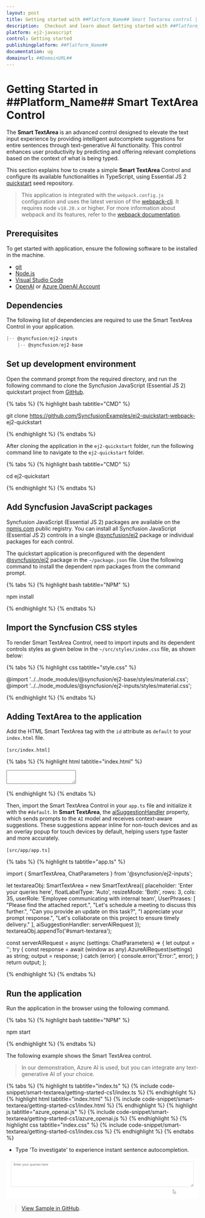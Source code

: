 ```yaml
---
layout: post
title: Getting started with ##Platform_Name## Smart Textarea control | Syncfusion
description:  Checkout and learn about Getting started with ##Platform_Name## Smart Textarea control of Syncfusion Essential JS 2 and more details.
platform: ej2-javascript
control: Getting started 
publishingplatform: ##Platform_Name##
documentation: ug
domainurl: ##DomainURL##
---
```


# Getting Started in ##Platform_Name## Smart TextArea Control

The **Smart TextArea** is an advanced control designed to elevate the text input experience by providing intelligent autocomplete suggestions for entire sentences through text-generative AI functionality. This control enhances user productivity by predicting and offering relevant completions based on the context of what is being typed.

This section explains how to create a simple **Smart TextArea** Control and configure its available functionalities in TypeScript, using Essential JS 2 [quickstart](https://github.com/SyncfusionExamples/ej2-quickstart-webpack-) seed repository.

> This application is integrated with the `webpack.config.js` configuration and uses the latest version of the [webpack-cli](https://webpack.js.org/api/cli/#commands). It requires node `v18.20.x` or higher. For more information about webpack and its features, refer to the [webpack documentation](https://webpack.js.org/guides/getting-started/).

## Prerequisites

To get started with application, ensure the following software to be installed in the machine.

* [git](https://git-scm.com/downloads)
* [Node.js](https://nodejs.org/en/)
* [Visual Studio Code](https://code.visualstudio.com/)
* [OpenAI](https://github.com/syncfusion/smart-ai-samples/blob/master/typescript/README.md#openai) or [Azure OpenAI Account](https://learn.microsoft.com/en-us/azure/ai-services/openai/how-to/create-resource) 

## Dependencies

The following list of dependencies are required to use the Smart TextArea Control in your application.

```js
|-- @syncfusion/ej2-inputs
    |-- @syncfusion/ej2-base
```

## Set up development environment

Open the command prompt from the required directory, and run the following command to clone the Syncfusion JavaScript (Essential JS 2) quickstart project from [GitHub](https://github.com/SyncfusionExamples/ej2-quickstart-webpack-).

{% tabs %}
{% highlight bash tabtitle="CMD" %}

git clone https://github.com/SyncfusionExamples/ej2-quickstart-webpack- ej2-quickstart

{% endhighlight %}
{% endtabs %}

After cloning the application in the `ej2-quickstart` folder, run the following command line to navigate to the `ej2-quickstart` folder.

{% tabs %}
{% highlight bash tabtitle="CMD" %}

cd ej2-quickstart

{% endhighlight %}
{% endtabs %}

## Add Syncfusion JavaScript packages

Syncfusion JavaScript (Essential JS 2) packages are available on the [npmjs.com](https://www.npmjs.com/~syncfusionorg) public registry. You can install all Syncfusion JavaScript (Essential JS 2) controls in a single [@syncfusion/ej2](https://www.npmjs.com/package/@syncfusion/ej2) package or individual packages for each control.

The quickstart application is preconfigured with the dependent [@syncfusion/ej2](https://www.npmjs.com/package/@syncfusion/ej2) package in the `~/package.json` file. Use the following command to install the dependent npm packages from the command prompt.

{% tabs %}
{% highlight bash tabtitle="NPM" %}

npm install

{% endhighlight %}
{% endtabs %}

## Import the Syncfusion CSS styles

To render Smart TextArea Control, need to import inputs and its dependent controls styles as given below in the `~/src/styles/index.css` file, as shown below: 

{% tabs %}
{% highlight css tabtitle="style.css" %}

@import '../../node_modules/@syncfusion/ej2-base/styles/material.css';
@import '../../node_modules/@syncfusion/ej2-inputs/styles/material.css';

{% endhighlight %}
{% endtabs %}

## Adding TextArea to the application

Add the HTML Smart TextArea tag with the `id` attribute as `default` to your `index.html` file.

`[src/index.html]`

{% tabs %}
{% highlight html tabtitle="index.html" %}

<!DOCTYPE html>
<html lang="en">

<head>
    <title>Essential JS 2 Smart TextArea</title>
    <meta charset="utf-8" />
    <meta name="viewport" content="width=device-width, initial-scale=1.0" />
    <meta name="description" content="Essential JS 2 TextArea Controls" />
    <meta name="author" content="Syncfusion" />
    <link href="index.css" rel="stylesheet" />
    <link href="https://cdn.syncfusion.com/ej2/20.3.56/ej2-base/styles/material.css" rel="stylesheet" />
    <link href="https://cdn.syncfusion.com/ej2/20.3.56/ej2-inputs/styles/material.css" rel="stylesheet" />
    <script src="https://cdnjs.cloudflare.com/ajax/libs/systemjs/0.19.38/system.js"></script>
    <script src="systemjs.config.js"></script>
</head>

<body>
    <div>
        <!--Element to render the Smart TextArea control-->
        <textarea id="default"></textarea>
    </div>
</body>

</html>

{% endhighlight %}
{% endtabs %}

Then, import the Smart TextArea Control in your `app.ts` file and initialize it with the `#default`. In **Smart TextArea**, the [aiSuggestionHandler](https://ej2.syncfusion.com/documentation/api/smart-textarea#aisuggestionhandler) property, which sends prompts to the `AI` model and receives context-aware suggestions. These suggestions appear inline for non-touch devices and as an overlay popup for touch devices by default, helping users type faster and more accurately.

`[src/app/app.ts]`

{% tabs %}
{% highlight ts tabtitle="app.ts" %}

import { SmartTextArea, ChatParameters } from '@syncfusion/ej2-inputs';

let textareaObj: SmartTextArea = new SmartTextArea({
    placeholder: 'Enter your queries here',
    floatLabelType: 'Auto',
    resizeMode: 'Both',
    rows: 3,
    cols: 35,
    userRole: 'Employee communicating with internal team',
    UserPhrases: [
        "Please find the attached report.",
        "Let's schedule a meeting to discuss this further.",
        "Can you provide an update on this task?",
        "I appreciate your prompt response.",
        "Let's collaborate on this project to ensure timely delivery."
    ],
    aiSuggestionHandler: serverAIRequest
});
textareaObj.appendTo('#smart-textarea');

const serverAIRequest = async (settings: ChatParameters) => {
    let output = '';
    try {
        const response = await (window as any).AzureAIRequest(settings) as string;
        output = response;
    } catch (error) {
        console.error("Error:", error);
    }
    return output;
};

{% endhighlight %}
{% endtabs %}

## Run the application

Run the application in the browser using the following command.

{% tabs %}
{% highlight bash tabtitle="NPM" %}

npm start

{% endhighlight %}
{% endtabs %}

The following example shows the Smart TextArea control.

> In our demonstration, Azure AI is used, but you can integrate any text-generative AI of your choice.

{% tabs %}
{% highlight ts tabtitle="index.ts" %}
{% include code-snippet/smart-textarea/getting-started-cs1/index.ts %}
{% endhighlight %}
{% highlight html tabtitle="index.html" %}
{% include code-snippet/smart-textarea/getting-started-cs1/index.html %}
{% endhighlight %}
{% highlight js tabtitle="azure_openai.js" %}
{% include code-snippet/smart-textarea/getting-started-cs1/azure_openai.js %}
{% endhighlight %}
{% highlight css tabtitle="index.css" %}
{% include code-snippet/smart-textarea/getting-started-cs1/index.css %}
{% endhighlight %}
{% endtabs %}

* Type 'To investigate' to experience instant sentence autocompletion.

![Syncfusion Smart TextArea - Output](../images/smart-textarea-userphrases.gif)

> [View Sample in GitHub](https://github.com/syncfusion/smart-ai-samples/tree/master/typescript/src/app/smarttextarea).